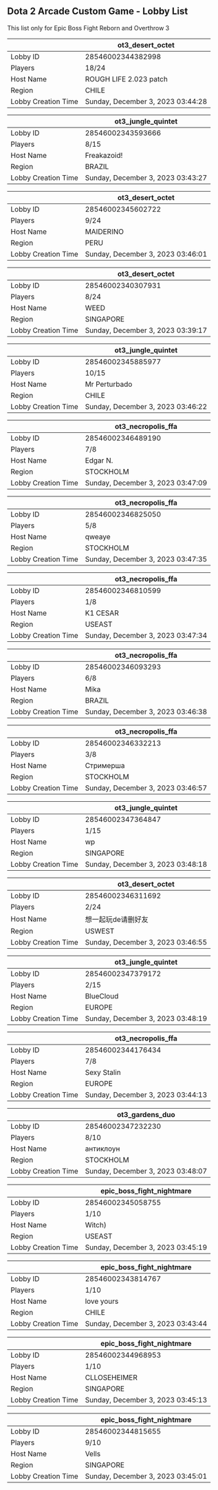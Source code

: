 ## Dota 2 Arcade Custom Game - Lobby List

This list only for Epic Boss Fight Reborn and Overthrow 3

|  | ot3_desert_octet |
| ------ | ------ |
| Lobby ID | 28546002344382998 |
| Players | 18/24 |
| Host Name | ROUGH LIFE 2.023 patch |
| Region | CHILE |
| Lobby Creation Time | Sunday, December 3, 2023 03:44:28 |


|  | ot3_jungle_quintet |
| ------ | ------ |
| Lobby ID | 28546002343593666 |
| Players | 8/15 |
| Host Name | Freakazoid! |
| Region | BRAZIL |
| Lobby Creation Time | Sunday, December 3, 2023 03:43:27 |


|  | ot3_desert_octet |
| ------ | ------ |
| Lobby ID | 28546002345602722 |
| Players | 9/24 |
| Host Name | MAIDERINO |
| Region | PERU |
| Lobby Creation Time | Sunday, December 3, 2023 03:46:01 |


|  | ot3_desert_octet |
| ------ | ------ |
| Lobby ID | 28546002340307931 |
| Players | 8/24 |
| Host Name | WEED |
| Region | SINGAPORE |
| Lobby Creation Time | Sunday, December 3, 2023 03:39:17 |


|  | ot3_jungle_quintet |
| ------ | ------ |
| Lobby ID | 28546002345885977 |
| Players | 10/15 |
| Host Name | Mr Perturbado |
| Region | CHILE |
| Lobby Creation Time | Sunday, December 3, 2023 03:46:22 |


|  | ot3_necropolis_ffa |
| ------ | ------ |
| Lobby ID | 28546002346489190 |
| Players | 7/8 |
| Host Name | Edgar N. |
| Region | STOCKHOLM |
| Lobby Creation Time | Sunday, December 3, 2023 03:47:09 |


|  | ot3_necropolis_ffa |
| ------ | ------ |
| Lobby ID | 28546002346825050 |
| Players | 5/8 |
| Host Name | qweaye |
| Region | STOCKHOLM |
| Lobby Creation Time | Sunday, December 3, 2023 03:47:35 |


|  | ot3_necropolis_ffa |
| ------ | ------ |
| Lobby ID | 28546002346810599 |
| Players | 1/8 |
| Host Name | K1 CESAR |
| Region | USEAST |
| Lobby Creation Time | Sunday, December 3, 2023 03:47:34 |


|  | ot3_necropolis_ffa |
| ------ | ------ |
| Lobby ID | 28546002346093293 |
| Players | 6/8 |
| Host Name | Mika |
| Region | BRAZIL |
| Lobby Creation Time | Sunday, December 3, 2023 03:46:38 |


|  | ot3_necropolis_ffa |
| ------ | ------ |
| Lobby ID | 28546002346332213 |
| Players | 3/8 |
| Host Name | Стримерша |
| Region | STOCKHOLM |
| Lobby Creation Time | Sunday, December 3, 2023 03:46:57 |


|  | ot3_jungle_quintet |
| ------ | ------ |
| Lobby ID | 28546002347364847 |
| Players | 1/15 |
| Host Name | wp |
| Region | SINGAPORE |
| Lobby Creation Time | Sunday, December 3, 2023 03:48:18 |


|  | ot3_desert_octet |
| ------ | ------ |
| Lobby ID | 28546002346311692 |
| Players | 2/24 |
| Host Name | 想一起玩de请删好友 |
| Region | USWEST |
| Lobby Creation Time | Sunday, December 3, 2023 03:46:55 |


|  | ot3_jungle_quintet |
| ------ | ------ |
| Lobby ID | 28546002347379172 |
| Players | 2/15 |
| Host Name | BlueCloud |
| Region | EUROPE |
| Lobby Creation Time | Sunday, December 3, 2023 03:48:19 |


|  | ot3_necropolis_ffa |
| ------ | ------ |
| Lobby ID | 28546002344176434 |
| Players | 7/8 |
| Host Name | Sexy Stalin |
| Region | EUROPE |
| Lobby Creation Time | Sunday, December 3, 2023 03:44:13 |


|  | ot3_gardens_duo |
| ------ | ------ |
| Lobby ID | 28546002347232230 |
| Players | 8/10 |
| Host Name | антиклоун |
| Region | STOCKHOLM |
| Lobby Creation Time | Sunday, December 3, 2023 03:48:07 |


|  | epic_boss_fight_nightmare |
| ------ | ------ |
| Lobby ID | 28546002345058755 |
| Players | 1/10 |
| Host Name | Witch) |
| Region | USEAST |
| Lobby Creation Time | Sunday, December 3, 2023 03:45:19 |


|  | epic_boss_fight_nightmare |
| ------ | ------ |
| Lobby ID | 28546002343814767 |
| Players | 1/10 |
| Host Name | love yours |
| Region | CHILE |
| Lobby Creation Time | Sunday, December 3, 2023 03:43:44 |


|  | epic_boss_fight_nightmare |
| ------ | ------ |
| Lobby ID | 28546002344968953 |
| Players | 1/10 |
| Host Name | CLLOSEHEIMER |
| Region | SINGAPORE |
| Lobby Creation Time | Sunday, December 3, 2023 03:45:13 |


|  | epic_boss_fight_nightmare |
| ------ | ------ |
| Lobby ID | 28546002344815655 |
| Players | 9/10 |
| Host Name | Vells |
| Region | SINGAPORE |
| Lobby Creation Time | Sunday, December 3, 2023 03:45:01 |


